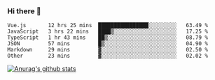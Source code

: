 ### Hi there 👋



<!--
**webB1an/webB1an** is a ✨ _special_ ✨ repository because its `README.md` (this file) appears on your GitHub profile.

Here are some ideas to get you started:

- 🔭 I’m currently working on ...
- 🌱 I’m currently learning ...
- 👯 I’m looking to collaborate on ...
- 🤔 I’m looking for help with ...
- 💬 Ask me about ...
- 📫 How to reach me: ...
- 😄 Pronouns: ...
- ⚡ Fun fact: ...
-->

<!--START_SECTION:waka-->

```text
Vue.js       12 hrs 25 mins  ████████████████░░░░░░░░░   63.49 %
JavaScript   3 hrs 22 mins   ████▒░░░░░░░░░░░░░░░░░░░░   17.25 %
TypeScript   1 hr 43 mins    ██▒░░░░░░░░░░░░░░░░░░░░░░   08.79 %
JSON         57 mins         █▒░░░░░░░░░░░░░░░░░░░░░░░   04.90 %
Markdown     29 mins         ▓░░░░░░░░░░░░░░░░░░░░░░░░   02.50 %
Other        23 mins         ▓░░░░░░░░░░░░░░░░░░░░░░░░   02.02 %
```

<!--END_SECTION:waka-->


[![Anurag's github stats](https://github-readme-stats.vercel.app/api?username=webB1an&show_icons=true&theme=radical)](https://github.com/anuraghazra/github-readme-stats)

